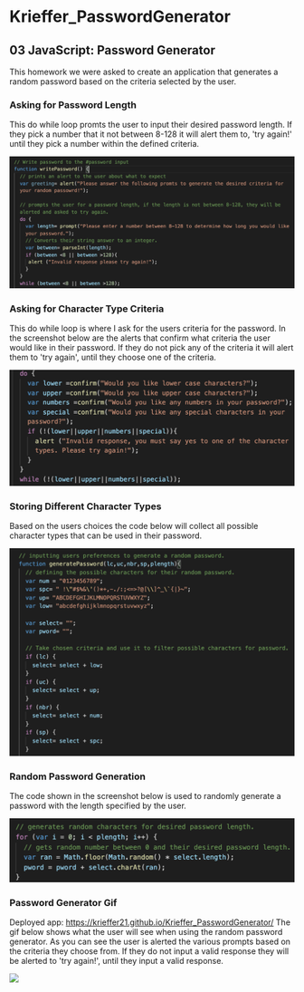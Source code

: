 # Krieffer_PasswordGenerator

## 03 JavaScript: Password Generator
  This homework we were asked to create an application that generates a random password based on the criteria selected by the user. 
  
  ### Asking for Password Length
  This do while loop promts the user to input their desired password length. If they pick a number that it not between 8-128 it will alert them to, 'try again!' until they pick a number within the defined criteria. 

![alt text](https://github.com/Krieffer21/Krieffer_03HW/blob/master/03-Homework/Assets/ScreenShots/parseInt.png)

### Asking for Character Type Criteria
   This do while loop is where I ask for the users criteria for the password. In the screenshot below are the alerts that confirm what criteria the user would like in their password. If they do not pick any of the criteria it will alert them to 'try again', until they choose one of the criteria.  

![alt text](https://github.com/Krieffer21/Krieffer_03HW/blob/master/03-Homework/Assets/ScreenShots/doWhile.png)

### Storing Different Character Types
  Based on the users choices the code below will collect all possible character types that can be used in their password.    
  
![alt text](https://github.com/Krieffer21/Krieffer_03HW/blob/master/03-Homework/Assets/ScreenShots/SpecCharacters.png)

### Random Password Generation
  The code shown in the screenshot below is used to randomly generate a password with the length specified by the user. 

![alt text](https://github.com/Krieffer21/Krieffer_03HW/blob/master/03-Homework/Assets/ScreenShots/charAt.png)

### Password Generator Gif
  Deployed app: https://krieffer21.github.io/Krieffer_PasswordGenerator/
  The gif below shows what the user will see when using the random password generator. As you can see the user is alerted the various prompts based on the criteria they choose from. If they do not input a valid response they will be alerted to 'try again!', until they input a valid response.
  
![](https://github.com/Krieffer21/Krieffer_03HW/blob/master/03-Homework/Assets/ScreenShots/RandomPassword.gif)
  

